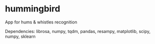 # hummingbird

App for hums &amp; whistles recognition

Dependencies: librosa, numpy, tqdm, pandas, resampy, matplotlib, scipy, numpy, sklearn
